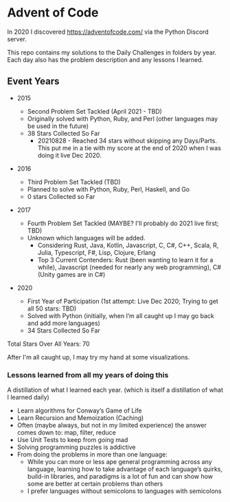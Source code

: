 # Advent of Code

In 2020 I discovered https://adventofcode.com/ via the Python Discord server. 

This repo contains my solutions to the Daily Challenges in folders by year. Each day also has the problem description and any lessons I learned.

## Event Years

- 2015 
    - Second Problem Set Tackled (April 2021 - TBD)
    - Originally solved with Python, Ruby, and Perl (other languages may be used in the future)
    - 38 Stars Collected So Far
      - 20210828 - Reached 34 stars without skipping any Days/Parts. This put me in a tie with my score at the end of 2020 when I was doing it live Dec 2020.
- 2016
  - Third Problem Set Tackled (TBD)
  - Planned to solve with Python, Ruby, Perl, Haskell, and Go
  - 0 stars Collected so Far
- 2017
  - Fourth Problem Set Tackled (MAYBE? I'll probably do 2021 live first; TBD)
  - Unknown which languages will be added. 
    - Considering Rust, Java, Kotlin, Javascript, C, C#, C++, Scala, R, Julia, Typescript, F#, Lisp, Clojure, Erlang
    - Top 3 Current Contenders: Rust (been wanting to learn it for a while), Javascript (needed for nearly any web programming), C# (Unity games are in C#)

- 2020
    - First Year of Participation (1st attempt: Live Dec 2020; Trying to get all 50 stars: TBD)
    - Solved with Python (initially, when I’m all caught up I may go back and add more languages)
    - 34 Stars Collected So Far

Total Stars Over All Years: 70

After I'm all caught up, I may try my hand at some visualizations.
    
### Lessons learned from all my years of doing this
A distillation of what I learned each year. (which is itself a distillation of what I learned daily)

- Learn algorithms for Conway’s Game of Life
- Learn Recursion and Memoization (Caching)
- Often (maybe always, but not in my limited experience) the answer comes down to: map, filter, reduce
- Use Unit Tests to keep from going mad
- Solving programming puzzles is addictive
- From doing the problems in more than one language:
    - While you can more or less ape general programming across any language, learning how to take advantage of each language’s quirks, build-in libraries, and paradigms is a lot of fun and can show how some are better at certain problems than others
    - I prefer languages without semicolons to languages with semicolons
